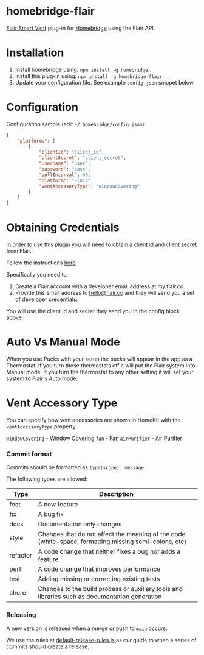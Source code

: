 # homebridge-flair

[Flair Smart Vent](https://flair.co/products/vent) plug-in for [Homebridge](https://github.com/nfarina/homebridge) using the Flair API.


# Installation

<!-- 2. Clone (or pull) this repository from github into the same path Homebridge lives (usually `/usr/local/lib/node_modules`). Note: the code currently on GitHub is in beta, and is newer than the latest published version of this package on `npm` -->
1. Install homebridge using: `npm install -g homebridge`
2. Install this plug-in using: `npm install -g homebridge-flair`
3. Update your configuration file. See example `config.json` snippet below.

# Configuration

Configuration sample (edit `~/.homebridge/config.json`):

```json
{
    "platforms": [
        {
            "clientId": "client_id",
            "clientSecret": "client_secret",
            "username": "user",
            "password": "pass",
            "pollInterval": 60,
            "platform": "Flair",
            "ventAccessoryType": "windowCovering"
        }
    ]
}
```

# Obtaining Credentials

In order to use this plugin you will need to obtain a client id and client secret from Flair. 

Follow the instructions [here](https://documenter.getpostman.com/view/5353571/Rzfnj6YR?version=latest#intro). 

Specifically you need to:
1. Create a Flair account with a developer email address at my.flair.co.
2. Provide this email address to hello@flair.co and they will send you a set of developer credentials.

You will use the client id and secret they send you in the config block above.

# Auto Vs Manual Mode

When you use Pucks with your setup the pucks will appear in the app as a Thermostat. If you turn those thermostats off it will put the Flair system into Manual mode. If you turn the thermostat to any other setting it will set your system to Flair's Auto mode.

# Vent Accessory Type

You can specify how vent accessories are shown in HomeKit with the `ventAccessoryType` property.

`windowCovering` - Window Covering
`fan` - Fan
`airPurifier` - Air Purifier


### Commit format

Commits should be formatted as `type(scope): message`

The following types are allowed:

| Type | Description |
|---|---|
| feat | A new feature |
| fix | A bug fix |
| docs | Documentation only changes |
| style | Changes that do not affect the meaning of the code (white-space, formatting,missing semi-colons, etc) |
| refactor | A code change that neither fixes a bug nor adds a feature |
| perf | A code change that improves performance |
| test | Adding missing or correcting existing tests |
| chore | Changes to the build process or auxiliary tools and libraries such as documentation generation |

### Releasing

A new version is released when a merge or push to `main` occurs.

We use the rules at [default-release-rules.js](https://github.com/semantic-release/commit-analyzer/blob/master/lib/default-release-rules.js) as our guide to when a series of commits should create a release.
